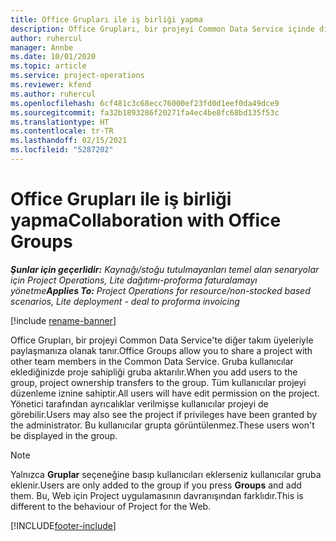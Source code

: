 ```yaml
---
title: Office Grupları ile iş birliği yapma
description: Office Grupları, bir projeyi Common Data Service içinde diğer takım üyeleriyle paylaşmanıza olanak tanır.
author: ruhercul
manager: Annbe
ms.date: 10/01/2020
ms.topic: article
ms.service: project-operations
ms.reviewer: kfend
ms.author: ruhercul
ms.openlocfilehash: 6cf481c3c68ecc76000ef23fd0d1eef0da49dce9
ms.sourcegitcommit: fa32b1893286f20271fa4ec4be8fc68bd135f53c
ms.translationtype: HT
ms.contentlocale: tr-TR
ms.lasthandoff: 02/15/2021
ms.locfileid: "5287202"
---
```

# <a name="collaboration-with-office-groups"></a><span data-ttu-id="726c7-103">Office Grupları ile iş birliği yapma</span><span class="sxs-lookup"><span data-stu-id="726c7-103">Collaboration with Office Groups</span></span>

<span data-ttu-id="726c7-104">_**Şunlar için geçerlidir:** Kaynağı/stoğu tutulmayanları temel alan senaryolar için Project Operations, Lite dağıtımı-proforma faturalamayı yönetme_</span><span class="sxs-lookup"><span data-stu-id="726c7-104">_**Applies To:** Project Operations for resource/non-stocked based scenarios, Lite deployment - deal to proforma invoicing_</span></span>

[!include [rename-banner](~/includes/cc-data-platform-banner.md)]

<span data-ttu-id="726c7-105">Office Grupları, bir projeyi Common Data Service'te diğer takım üyeleriyle paylaşmanıza olanak tanır.</span><span class="sxs-lookup"><span data-stu-id="726c7-105">Office Groups allow you to share a project with other team members in the Common Data Service.</span></span> <span data-ttu-id="726c7-106">Gruba kullanıcılar eklediğinizde proje sahipliği gruba aktarılır.</span><span class="sxs-lookup"><span data-stu-id="726c7-106">When you add users to the group, project ownership transfers to the group.</span></span> <span data-ttu-id="726c7-107">Tüm kullanıcılar projeyi düzenleme iznine sahiptir.</span><span class="sxs-lookup"><span data-stu-id="726c7-107">All users will have edit permission on the project.</span></span> <span data-ttu-id="726c7-108">Yönetici tarafından ayrıcalıklar verilmişse kullanıcılar projeyi de görebilir.</span><span class="sxs-lookup"><span data-stu-id="726c7-108">Users may also see the project if privileges have been granted by the administrator.</span></span> <span data-ttu-id="726c7-109">Bu kullanıcılar grupta görüntülenmez.</span><span class="sxs-lookup"><span data-stu-id="726c7-109">These users won't be displayed in the group.</span></span>

> [!NOTE] 
> <span data-ttu-id="726c7-110">Yalnızca **Gruplar** seçeneğine basıp kullanıcıları eklerseniz kullanıcılar gruba eklenir.</span><span class="sxs-lookup"><span data-stu-id="726c7-110">Users are only added to the group if you press **Groups** and add them.</span></span> <span data-ttu-id="726c7-111">Bu, Web için Project uygulamasının davranışından farklıdır.</span><span class="sxs-lookup"><span data-stu-id="726c7-111">This is different to the behaviour of Project for the Web.</span></span> 



[!INCLUDE[footer-include](../includes/footer-banner.md)]